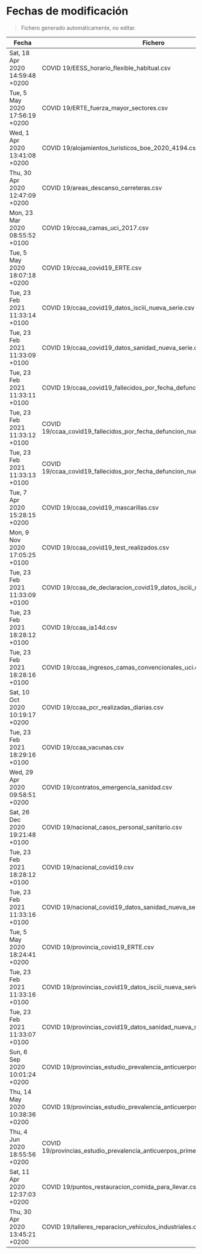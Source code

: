 # Fechas de modificación

> Fichero generado automáticamente, no editar.

| Fecha                           | Fichero                  |
|---------------------------------|--------------------------|
| Sat, 18 Apr 2020 14:59:48 +0200  | COVID 19/EESS_horario_flexible_habitual.csv |
| Tue, 5 May 2020 17:56:19 +0200  | COVID 19/ERTE_fuerza_mayor_sectores.csv |
| Wed, 1 Apr 2020 13:41:08 +0200  | COVID 19/alojamientos_turisticos_boe_2020_4194.csv |
| Thu, 30 Apr 2020 12:47:09 +0200  | COVID 19/areas_descanso_carreteras.csv |
| Mon, 23 Mar 2020 08:55:52 +0100  | COVID 19/ccaa_camas_uci_2017.csv |
| Tue, 5 May 2020 18:07:18 +0200  | COVID 19/ccaa_covid19_ERTE.csv |
| Tue, 23 Feb 2021 11:33:14 +0100  | COVID 19/ccaa_covid19_datos_isciii_nueva_serie.csv |
| Tue, 23 Feb 2021 11:33:09 +0100  | COVID 19/ccaa_covid19_datos_sanidad_nueva_serie.csv |
| Tue, 23 Feb 2021 11:33:11 +0100  | COVID 19/ccaa_covid19_fallecidos_por_fecha_defuncion_nueva_serie.csv |
| Tue, 23 Feb 2021 11:33:12 +0100  | COVID 19/ccaa_covid19_fallecidos_por_fecha_defuncion_nueva_serie_long.csv |
| Tue, 23 Feb 2021 11:33:13 +0100  | COVID 19/ccaa_covid19_fallecidos_por_fecha_defuncion_nueva_serie_original.csv |
| Tue, 7 Apr 2020 15:28:15 +0200  | COVID 19/ccaa_covid19_mascarillas.csv |
| Mon, 9 Nov 2020 17:05:25 +0100  | COVID 19/ccaa_covid19_test_realizados.csv |
| Tue, 23 Feb 2021 11:33:09 +0100  | COVID 19/ccaa_de_declaracion_covid19_datos_isciii_nueva_serie.csv |
| Tue, 23 Feb 2021 18:28:12 +0100  | COVID 19/ccaa_ia14d.csv |
| Tue, 23 Feb 2021 18:28:16 +0100  | COVID 19/ccaa_ingresos_camas_convencionales_uci.csv |
| Sat, 10 Oct 2020 10:19:17 +0200  | COVID 19/ccaa_pcr_realizadas_diarias.csv |
| Tue, 23 Feb 2021 18:29:16 +0100  | COVID 19/ccaa_vacunas.csv |
| Wed, 29 Apr 2020 09:58:51 +0200  | COVID 19/contratos_emergencia_sanidad.csv |
| Sat, 26 Dec 2020 19:21:48 +0100  | COVID 19/nacional_casos_personal_sanitario.csv |
| Tue, 23 Feb 2021 18:28:12 +0100  | COVID 19/nacional_covid19.csv |
| Tue, 23 Feb 2021 11:33:16 +0100  | COVID 19/nacional_covid19_datos_sanidad_nueva_serie_grupos_edad.csv |
| Tue, 5 May 2020 18:24:41 +0200  | COVID 19/provincia_covid19_ERTE.csv |
| Tue, 23 Feb 2021 11:33:16 +0100  | COVID 19/provincias_covid19_datos_isciii_nueva_serie.csv |
| Tue, 23 Feb 2021 11:33:07 +0100  | COVID 19/provincias_covid19_datos_sanidad_nueva_serie.csv |
| Sun, 6 Sep 2020 10:01:24 +0200  | COVID 19/provincias_estudio_prevalencia_anticuerpos_final.csv |
| Thu, 14 May 2020 10:38:36 +0200  | COVID 19/provincias_estudio_prevalencia_anticuerpos_primera_ronda.csv |
| Thu, 4 Jun 2020 18:55:56 +0200  | COVID 19/provincias_estudio_prevalencia_anticuerpos_primera_y_segunda_ronda.csv |
| Sat, 11 Apr 2020 12:37:03 +0200  | COVID 19/puntos_restauracion_comida_para_llevar.csv |
| Thu, 30 Apr 2020 13:45:21 +0200  | COVID 19/talleres_reparacion_vehiculos_industriales.csv |
